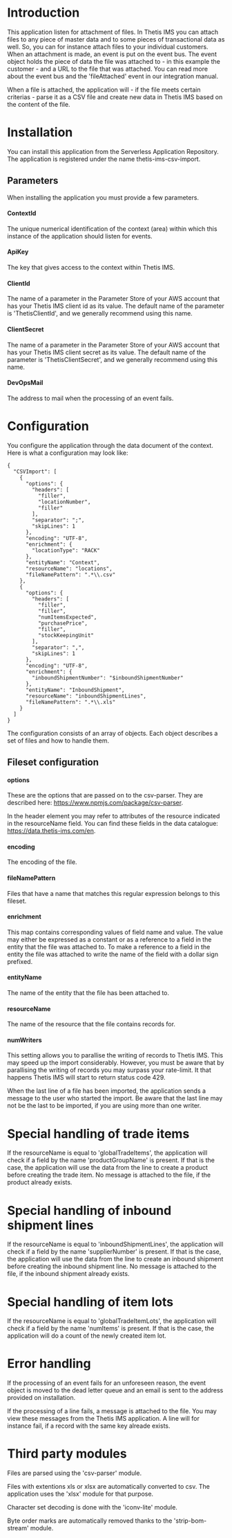 # Introduction

This application listen for attachment of files. In Thetis IMS you can attach files to any piece of master data and to some pieces of transactional data as well. So, you can for instance attach files to your individual customers. When an attachment is made, an event is put on the event bus. The event object holds the piece of data the file was attached to - in this example the customer - and a URL to the file that was attached. You can read more about the event bus and the 'fileAttached' event in our integration manual.

When a file is attached, the application will - if the file meets certain criterias - parse it as a CSV file and create new data in Thetis IMS based on the content of the file.

# Installation

You can install this application from the Serverless Application Repository. The application is registered under the name thetis-ims-csv-import.

## Parameters

When installing the application you must provide a few parameters.

#### ContextId

The unique numerical identification of the context (area) within which this instance of the application should listen for events.

#### ApiKey

The key that gives access to the context within Thetis IMS.

#### ClientId

The name of a parameter in the Parameter Store of your AWS account that has your Thetis IMS client id as its value. The default name of the parameter is 'ThetisClientId', and we generally recommend using this name.

#### ClientSecret

The name of a parameter in the Parameter Store of your AWS account that has your Thetis IMS client secret as its value. The default name of the parameter is 'ThetisClientSecret', and we generally recommend using this name.

#### DevOpsMail

The address to mail when the processing of an event fails.

# Configuration

You configure the application through the data document of the context. Here is what a configuration may look like:

```
{
  "CSVImport": [
    {
      "options": {
        "headers": [
          "filler",
          "locationNumber",
          "filler"
        ],
        "separator": ";",
        "skipLines": 1
      },
      "encoding": "UTF-8",
      "enrichment": {
        "locationType": "RACK"
      },
      "entityName": "Context",
      "resourceName": "locations",
      "fileNamePattern": ".*\\.csv"
    },
    {
      "options": {
        "headers": [
          "filler",
          "filler",
          "numItemsExpected",
          "purchasePrice",
          "filler",
          "stockKeepingUnit"
        ],
        "separator": ",",
        "skipLines": 1
      },
      "encoding": "UTF-8",
      "enrichment": {
        "inboundShipmentNumber": "$inboundShipmentNumber"
      },
      "entityName": "InboundShipment",
      "resourceName": "inboundShipmentLines",
      "fileNamePattern": ".*\\.xls"
    }
  ]
}
```

The configuration consists of an array of objects. Each object describes a set of files and how to handle them.

## Fileset configuration

#### options

These are the options that are passed on to the csv-parser. They are described here: https://www.npmjs.com/package/csv-parser.

In the header element you may refer to attributes of the resource indicated in the resourceName field. You can find these fields in the data catalogue: https://data.thetis-ims.com/en.

#### encoding

The encoding of the file.

#### fileNamePattern

Files that have a name that matches this regular expression belongs to this fileset. 

#### enrichment

This map contains corresponding values of field name and value. The value may either be expressed as a constant or as a reference to a field in the entity that the file was attached to. To make a reference to a field in the entity the file was attached to write the name of the field with a dollar sign prefixed.

#### entityName

The name of the entity that the file has been attached to.

#### resourceName

The name of the resource that the file contains records for. 

#### numWriters

This setting allows you to parallise the writing of records to Thetis IMS. This may speed up the import considerably. However, you must be aware that by parallising the writing of records you may surpass your rate-limit. It that happens Thetis IMS will start to return status code 429.

When the last line of a file has been imported, the application sends a message to the user who started the import. Be aware that the last line may not be the last to be imported, if you are using more than one writer. 

# Special handling of trade items

If the resourceName is equal to 'globalTradeItems', the application will check if a field by the name 'productGroupName' is present. If that is the case, the application will use the data from the line to create a product before creating the trade item. No message is attached to the file, if the product already exists.

# Special handling of inbound shipment lines

If the resourceName is equal to 'inboundShipmentLines', the application will check if a field by the name 'supplierNumber' is present. If that is the case, the application  will use the data from the line to create an inbound shipment before creating the inbound shipment line. No message is attached to the file, if the inbound shipment already exists.

# Special handling of item lots

If the resourceName is equal to 'globalTradeItemLots', the application will check if a field by the name 'numItems' is present. If that is the case, the application will do a count of the newly created item lot. 

# Error handling

If the processing of an event fails for an unforeseen reason, the event object is moved to the dead letter queue and an email is sent to the address provided on installation.

If the processing of a line fails, a message is attached to the file. You may view these messages from the Thetis IMS application. A line will for instance fail, if a record with the same key alreade exists.

# Third party modules

Files are parsed using the 'csv-parser' module.

Files with extentions xls or xlsx are automatically converted to csv. The application uses the 'xlsx' module for that purpose.

Character set decoding is done with the 'iconv-lite' module.

Byte order marks are automatically removed thanks to the 'strip-bom-stream' module.

